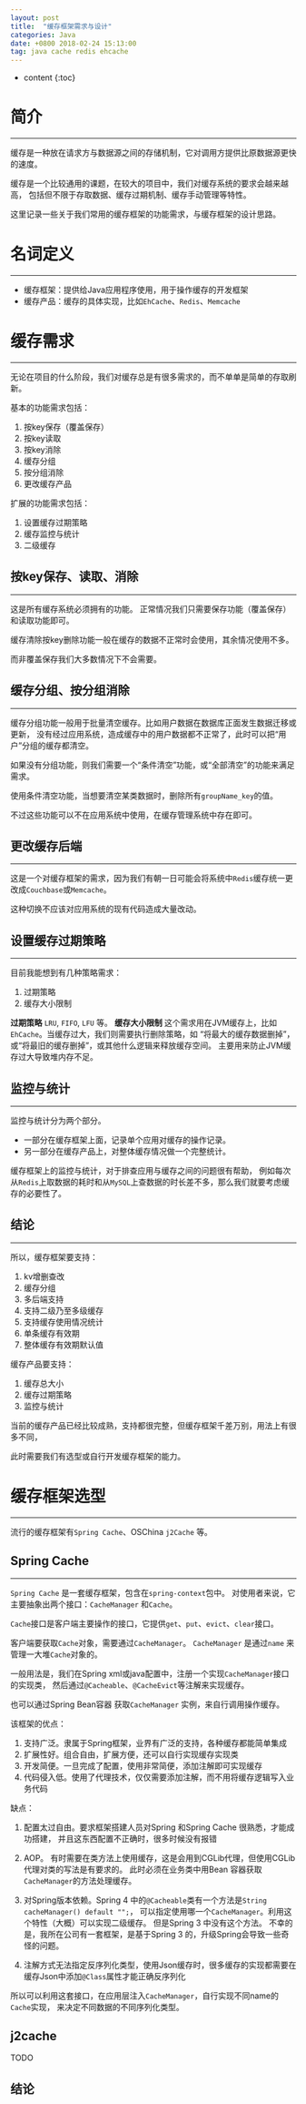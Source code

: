 ```yaml
---
layout: post
title:  "缓存框架需求与设计"
categories: Java
date: +0800 2018-02-24 15:13:00
tag: java cache redis ehcache
---
```


* content
{:toc}

# 简介
--------------
缓存是一种放在请求方与数据源之间的存储机制，它对调用方提供比原数据源更快的速度。

缓存是一个比较通用的课题，在较大的项目中，我们对缓存系统的要求会越来越高，
包括但不限于存取数据、缓存过期机制、缓存手动管理等特性。

这里记录一些关于我们常用的缓存框架的功能需求，与缓存框架的设计思路。


# 名词定义
---------------
- 缓存框架：提供给Java应用程序使用，用于操作缓存的开发框架
- 缓存产品：缓存的具体实现，比如`EhCache`、`Redis`、`Memcache`


# 缓存需求
--------------
无论在项目的什么阶段，我们对缓存总是有很多需求的，而不单单是简单的存取刷新。

基本的功能需求包括：
1. 按key保存（覆盖保存）
1. 按key读取
1. 按key消除
1. 缓存分组
1. 按分组消除
1. 更改缓存产品

扩展的功能需求包括：
1. 设置缓存过期策略
1. 缓存监控与统计
1. 二级缓存

## 按key保存、读取、消除
----------------
这是所有缓存系统必须拥有的功能。
正常情况我们只需要保存功能（覆盖保存）和读取功能即可。

缓存清除按key删除功能一般在缓存的数据不正常时会使用，其余情况使用不多。

而非覆盖保存我们大多数情况下不会需要。

## 缓存分组、按分组消除
-----------------
缓存分组功能一般用于批量清空缓存。比如用户数据在数据库正面发生数据迁移或更新，
没有经过应用系统，造成缓存中的用户数据都不正常了，此时可以把“用户”分组的缓存都清空。

如果没有分组功能，则我们需要一个“条件清空”功能，或“全部清空”的功能来满足需求。

使用条件清空功能，当想要清空某类数据时，删除所有`groupName_key`的值。

不过这些功能可以不在应用系统中使用，在缓存管理系统中存在即可。

## 更改缓存后端
-------------
这是一个对缓存框架的需求，因为我们有朝一日可能会将系统中`Redis`缓存统一更改成`Couchbase`或`Memcache`。

这种切换不应该对应用系统的现有代码造成大量改动。

## 设置缓存过期策略
--------------
目前我能想到有几种策略需求：
1. 过期策略
1. 缓存大小限制

**过期策略** `LRU`, `FIFO`, `LFU` 等。
**缓存大小限制** 这个需求用在JVM缓存上，比如`EhCache`。当缓存过大，我们则需要执行删除策略，如
“将最大的缓存数据删掉”，或“将最旧的缓存删掉”，或其他什么逻辑来释放缓存空间。
主要用来防止JVM缓存过大导致堆内存不足。

## 监控与统计
---------------
监控与统计分为两个部分。
- 一部分在缓存框架上面，记录单个应用对缓存的操作记录。
- 另一部分在缓存产品上，对整体缓存情况做一个完整统计。

缓存框架上的监控与统计，对于排查应用与缓存之间的问题很有帮助，
例如每次从`Redis`上取数据的耗时和从`MySQL`上查数据的时长差不多，那么我们就要考虑缓存的必要性了。


## 结论
----------------
所以，缓存框架要支持：
1. kv增删查改
1. 缓存分组
1. 多后端支持
1. 支持二级乃至多级缓存
1. 支持缓存使用情况统计
1. 单条缓存有效期
1. 整体缓存有效期默认值

缓存产品要支持：
1. 缓存总大小
1. 缓存过期策略
1. 监控与统计

当前的缓存产品已经比较成熟，支持都很完整，但缓存框架千差万别，用法上有很多不同，

此时需要我们有选型或自行开发缓存框架的能力。

# 缓存框架选型
---------------
流行的缓存框架有`Spring Cache`、OSChina `j2Cache` 等。

## Spring Cache
-------------------
`Spring Cache` 是一套缓存框架，包含在`spring-context`包中。
对使用者来说，它主要抽象出两个接口：`CacheManager` 和`Cache`。

`Cache`接口是客户端主要操作的接口，它提供`get`、`put`、`evict`、`clear`接口。

客户端要获取`Cache`对象，需要通过`CacheManager`。
`CacheManager` 是通过`name` 来管理一大堆`Cache`对象的。

一般用法是，我们在Spring xml或java配置中，注册一个实现`CacheManager`接口的实现类，
然后通过`@Cacheable`、`@CacheEvict`等注解来实现缓存。

也可以通过Spring Bean容器 获取`CacheManager` 实例，来自行调用操作缓存。

该框架的优点：
1. 支持广泛。隶属于Spring框架，业界有广泛的支持，各种缓存都能简单集成
1. 扩展性好。组合自由，扩展方便，还可以自行实现缓存实现类
1. 开发简便。一旦完成了配置，使用非常简便，添加注解即可实现缓存
1. 代码侵入低。使用了代理技术，仅仅需要添加注解，而不用将缓存逻辑写入业务代码

缺点：
1. 配置太过自由。要求框架搭建人员对Spring 和Spring Cache 很熟悉，才能成功搭建，
    并且这东西配置不正确时，很多时候没有报错

1. AOP。 有时需要在类方法上使用缓存，这是会用到CGLib代理，但使用CGLib代理对类的写法是有要求的。
    此时必须在业务类中用Bean 容器获取`CacheManager`的方法处理缓存。

1. 对Spring版本依赖。Spring 4 中的`@Cacheable`类有一个方法是`String cacheManager() default "";`，
    可以指定使用哪一个`CacheManager`。利用这个特性（大概）可以实现二级缓存。
    但是Spring 3 中没有这个方法。
    不幸的是，我所在公司有一套框架，是基于Spring 3 的，升级Spring会导致一些奇怪的问题。

1. 注解方式无法指定反序列化类型，使用Json缓存时，很多缓存的实现都需要在缓存Json中添加`@Class`属性才能正确反序列化

所以可以利用这套接口，在应用层注入`CacheManager`，自行实现不同name的`Cache`实现，
来决定不同数据的不同序列化类型。

## j2cache

TODO

## 结论
